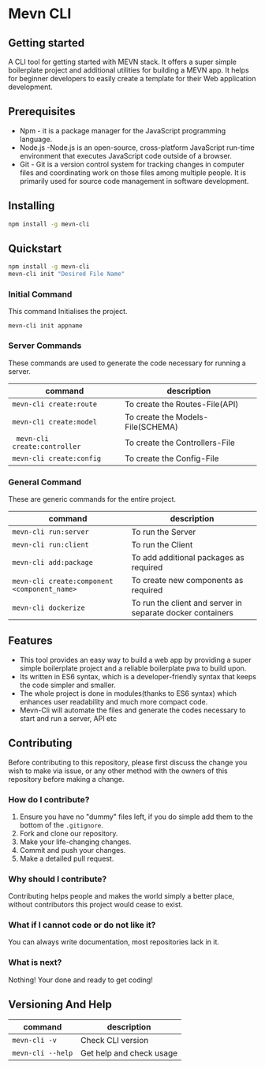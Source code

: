 # Mevn CLI



## Getting started

A CLI tool for getting started with MEVN stack. It offers a super simple boilerplate project and additional utilities for building a MEVN app. It helps for beginner developers to easily create a template for their Web application development.

## Prerequisites

- Npm - it is a package manager for the JavaScript programming language.
- Node.js -Node.js is an open-source, cross-platform JavaScript run-time environment that executes JavaScript code outside of a browser.
- Git - Git is a version control system for tracking changes in computer files and coordinating work on those files among multiple people. It is primarily used for source code management in software development.

## Installing

```bash
npm install -g mevn-cli
```

## Quickstart
```bash
npm install -g mevn-cli
mevn-cli init "Desired File Name" 
```
### Initial Command

This command Initialises the project.

```
mevn-cli init appname
```

### Server Commands

These commands are used to generate the code necessary for running a server.

| command | description |
| ------- | ----------- |
|``` mevn-cli create:route ``` | To create the Routes-File(API) |
|``` mevn-cli create:model ``` | To create the Models-File(SCHEMA) |
|``` mevn-cli create:controller``` |  To create the Controllers-File |
| ```mevn-cli create:config ``` | To create the Config-File |


### General Command
 
 These are generic commands for the entire project.

| command | description |                                                                                                
| -------------- |  ---------------- |
| ```mevn-cli run:server``` | To run the Server |
| ```mevn-cli run:client``` | To run the Client |
| ```mevn-cli add:package``` | To add additional packages as required |
| ```mevn-cli create:component <component_name>``` | To create new components as required |
| ```mevn-cli dockerize``` | To run the client and server in separate docker containers |

## Features

- This tool provides an easy way to build a web app by providing a super simple boilerplate project and a reliable boilerplate pwa to build upon.  
- Its written in ES6 syntax, which is a developer-friendly syntax that keeps the code simpler and smaller.
- The whole project is done in modules(thanks to ES6 syntax) which enhances user readability and much more compact code.  
- Mevn-Cli will automate the files and generate the codes necessary to start and run a server, API etc


## Contributing

Before contributing to this repository, please first discuss the change you wish to make via issue, or any other method with the owners of this repository before making a change. 

### How do I contribute?
1. Ensure you have no "dummy" files left, if you do simple add them to the bottom of the `.gitignore`.
2. Fork and clone our repository.
3. Make your life-changing changes.
4. Commit and push your changes.
5. Make a detailed pull request.

### Why should I contribute?
Contributing helps people and makes the world simply a better place, without contributors this project would cease to exist.

### What if I cannot code or do not like it?
You can always write documentation, most repositories lack in it.

### What is next?
Nothing! Your done and ready to get coding!


## Versioning And Help

| command | description
| --- | --- |
| ```mevn-cli -v``` | Check CLI version |
|``` mevn-cli --help ``` | Get help and check usage |
